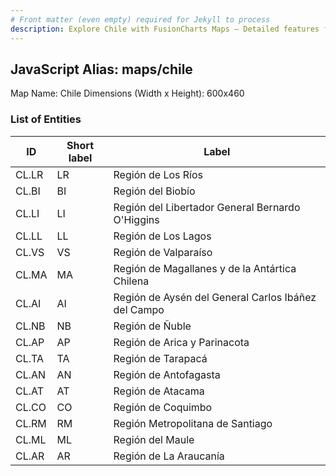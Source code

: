 ```yaml
---
# Front matter (even empty) required for Jekyll to process
description: Explore Chile with FusionCharts Maps – Detailed features for seamless integration. Try now & enhance your data visualization today! 
---
```


## JavaScript Alias: maps/chile

Map Name: Chile
Dimensions (Width x Height): 600x460

### List of Entities

ID | Short label | Label
---|---|---|
CL.LR|LR|Región de Los Ríos
CL.BI|BI|Región del Biobío
CL.LI|LI|Región del Libertador General Bernardo O\'Higgins
CL.LL|LL|Región de Los Lagos
CL.VS|VS|Región de Valparaíso
CL.MA|MA|Región de Magallanes y de la Antártica Chilena
CL.AI|AI|Región de Aysén del General Carlos Ibáñez del Campo
CL.NB|NB|Región de Ñuble
CL.AP|AP|Región de Arica y Parinacota
CL.TA|TA|Región de Tarapacá
CL.AN|AN|Región de Antofagasta
CL.AT|AT|Región de Atacama
CL.CO|CO|Región de Coquimbo
CL.RM|RM|Región Metropolitana de Santiago
CL.ML|ML|Región del Maule
CL.AR|AR|Región de La Araucanía
